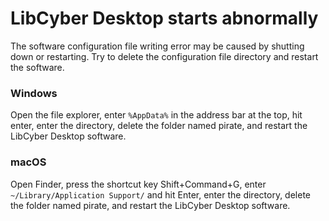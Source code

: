 # LibCyber Desktop starts abnormally

The software configuration file writing error may be caused by shutting down or restarting. Try to delete the configuration file directory and restart the software.

### Windows

Open the file explorer, enter `%AppData%` in the address bar at the top, hit enter, enter the directory, delete the folder named pirate, and restart the LibCyber Desktop software.

### macOS
Open Finder, press the shortcut key Shift+Command+G, enter `~/Library/Application Support/` and hit Enter, enter the directory, delete the folder named pirate, and restart the LibCyber Desktop software.